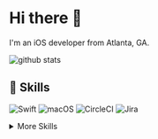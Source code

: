 # Hi there 👋

I'm an iOS developer from Atlanta, GA.

![github stats](https://github-readme-stats-sigma-five.vercel.app/api?username=kevnm67&count_private=true&theme=tokyonight&hide_border=true&show_icons=true)

## 💼 Skills

![Swift][swift-shield]
![macOS][macOS-shield]
![CircleCI][circleci-shield]
![Jira][Jira-shield]

<details>
<summary>More Skills</summary>
<br>

![Swift][swift-shield]
![Xcode][xcode_shield]
![Objective-C](https://img.shields.io/badge/OBJECTIVE--C-%233A95E3.svg?style=for-the-badge&logo=apple&logoColor=white)
![Python][Python-shield]
![Ruby][Ruby-shield]
![Shell Script](https://img.shields.io/badge/shell_script-%23121011.svg?style=for-the-badge&logo=gnu-bash&logoColor=white)
![JavaScript](https://img.shields.io/badge/javascript-%23323330.svg?style=for-the-badge&logo=javascript&logoColor=%23F7DF1E)

<br>

![Actions][actions-shield]
![Bitrise][Bitrise-shield]
![TravisCI][TravisCI-shield]

<br>

![GitHub][GitHub-shield]
![AWS][aws-shield]
![Postman][Postman-shield]
![CodeClimate][CodeClimate-shield]
![CocoaPods][CocoaPods-shield]

<br>

![Jira][Jira-shield]

![Confluence][Confluence-shield]

![Pivotal][Pivotal-shield]

![Firebase][firebase_shield]

![Netlify][netlify_shield]

![Markdown](https://img.shields.io/badge/markdown-%23000000.svg?style=for-the-badge&logo=markdown&logoColor=white)

![YAML](https://img.shields.io/badge/yaml-%23ffffff.svg?style=for-the-badge&logo=yaml&logoColor=151515)

![cypress](https://img.shields.io/badge/-cypress-%23E5E5E5?style=for-the-badge&logo=cypress&logoColor=058a5e)

<br>

[![Unifi][unifi-shield]][unifi-url]

<br>

![Sketch][Sketch-shield]
![Photoshop][Photoshop-shield]

<p align="right">(<a href="#top">back to top</a>)</p>

<!-- </details> -->

<!-- ACKNOWLEDGMENTS -->
## Acknowledgments

* [Img Shields](https://shields.io)
* [Markdown Badges](https://github.com/Ileriayo/markdown-badges)
* [simple-icons](https://github.com/simple-icons/simple-icons)

<p align="right">(<a href="#top">back to top</a>)</p>

<br>

<!--https://github.com/Ileriayo/markdown-badges-->

<!-- MARKDOWN LINKS & IMAGES -->
<!-- https://www.markdownguide.org/basic-syntax/#reference-style-links -->
[unifi-shield]: https://img.shields.io/badge/Unifi-informational?style=flat&logo=Ubiquiti&logoColor=white&color=0559C9
[unifi-url]: https://www.ui.com
[macos-shield]: https://img.shields.io/badge/macOS-informational?style=flat&logo=macOS&logoColor=white&color=000000

[aws-shield]: https://img.shields.io/badge/AWS-informational?style=flat&logo=amazonaws&logoColor=white&color=232F3E
[aws-shield_flat]: https://img.shields.io/badge/AWS-%23FF9900.svg?style=for-the-badge&logo=amazon-aws&logoColor=white
[Jira-shield]: https://img.shields.io/badge/Jira-informational?style=flat&logo=jirasoftware&logoColor=white&color=0052CC
[Confluence-shield]: https://img.shields.io/badge/Confluence-informational?style=flat&logo=Confluence&logoColor=white&color=172B4D
[Pivotal-shield]: https://img.shields.io/badge/Pivotal-informational?style=flat&logo=Pivotal-Tracker&logoColor=white&color=517A9E

[GitHub-shield]: https://img.shields.io/badge/GitHub-informational?style=flat&logo=GitHub&logoColor=white&color=181717
[Postman-shield]: https://img.shields.io/badge/Postman-informational?style=flat&logo=Postman&logoColor=white&color=FF6C37
[CodeClimate-shield]: https://img.shields.io/badge/CodeClimate-informational?style=flat&logo=codeclimate&logoColor=white&color=000000
[firebase_shield]: https://img.shields.io/badge/firebase-%23039BE5.svg?style=for-the-badge&logo=firebase
[netlify_shield]: https://img.shields.io/badge/netlify-%23000000.svg?style=for-the-badge&logo=netlify&logoColor=#00C7B7
[xcode_shield]: https://img.shields.io/badge/Xcode-007ACC?style=for-the-badge&logo=Xcode&logoColor=white
[CocoaPods-shield]: https://img.shields.io/badge/CocoaPods-informational?style=flat&logo=CocoaPods&logoColor=white&color=EE3322

[swift-shield]: https://img.shields.io/badge/Swift-informational?style=flat&logo=swift&logoColor=white&color=F05138
[Python-shield]: https://img.shields.io/badge/Python-informational?style=flat&logo=python&logoColor=white&color=3776AB
[Ruby-shield]: https://img.shields.io/badge/Ruby-informational?style=flat&logo=ruby&logoColor=white&color=CC342D

[circleci-shield]: https://img.shields.io/badge/CircleCI-informational?style=flat&logo=circleci&logoColor=white&color=343434
[actions-shield]: https://img.shields.io/badge/GithubActions-informational?style=flat&logo=github-actions&logoColor=white&color=2088FF
[Bitrise-shield]: https://img.shields.io/badge/Bitrise-informational?style=flat&logo=bitrise&logoColor=white&color=683D87
[TravisCI-shield]: https://img.shields.io/badge/TravisCI-informational?style=flat&logo=travisci&logoColor=white&color=3EAAAF

[Photoshop-shield]: https://img.shields.io/badge/Photoshop-informational?style=flat&logo=Adobe-Photoshop&logoColor=white&color=31A8FF
[Sketch-shield]: https://img.shields.io/badge/Sketch-informational?style=flat&logo=Sketch&logoColor=white&color=F7B500
